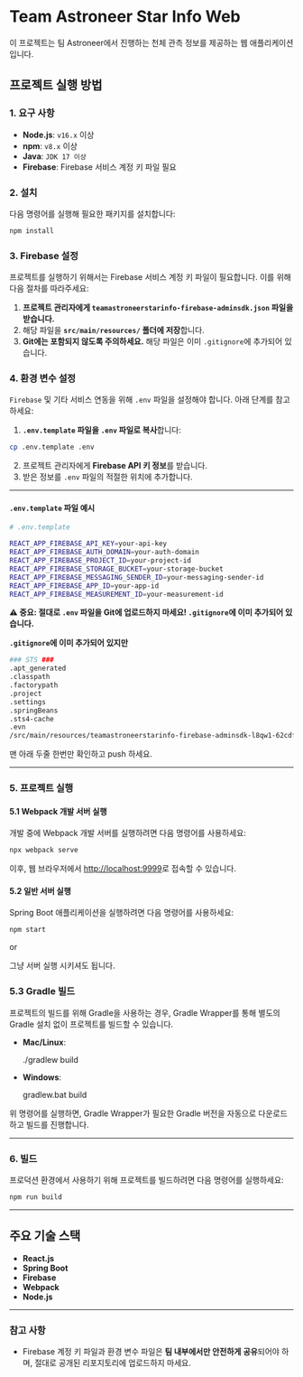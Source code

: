 # Team Astroneer Star Info Web

이 프로젝트는 팀 Astroneer에서 진행하는 천체 관측 정보를 제공하는 웹 애플리케이션입니다.

## 프로젝트 실행 방법

### 1. 요구 사항

- **Node.js**: `v16.x` 이상
- **npm**: `v8.x` 이상
- **Java**: `JDK 17 이상`
- **Firebase**: Firebase 서비스 계정 키 파일 필요

### 2. 설치

다음 명령어를 실행해 필요한 패키지를 설치합니다:

```bash
npm install
```

### 3. Firebase 설정

프로젝트를 실행하기 위해서는 Firebase 서비스 계정 키 파일이 필요합니다. 이를 위해 다음 절차를 따라주세요:

1. **프로젝트 관리자에게 `teamastroneerstarinfo-firebase-adminsdk.json` 파일을 받습니다.**
2. 해당 파일을 **`src/main/resources/` 폴더에 저장**합니다.
3. **Git에는 포함되지 않도록 주의하세요.** 해당 파일은 이미 `.gitignore`에 추가되어 있습니다.

### 4. 환경 변수 설정

`Firebase` 및 기타 서비스 연동을 위해 `.env` 파일을 설정해야 합니다. 아래 단계를 참고하세요:

1. **`.env.template` 파일을 `.env` 파일로 복사**합니다:

```bash
cp .env.template .env
```

2. 프로젝트 관리자에게 **Firebase API 키 정보**를 받습니다.
3. 받은 정보를 `.env` 파일의 적절한 위치에 추가합니다.

---

#### `.env.template` 파일 예시

```bash
# .env.template

REACT_APP_FIREBASE_API_KEY=your-api-key
REACT_APP_FIREBASE_AUTH_DOMAIN=your-auth-domain
REACT_APP_FIREBASE_PROJECT_ID=your-project-id
REACT_APP_FIREBASE_STORAGE_BUCKET=your-storage-bucket
REACT_APP_FIREBASE_MESSAGING_SENDER_ID=your-messaging-sender-id
REACT_APP_FIREBASE_APP_ID=your-app-id
REACT_APP_FIREBASE_MEASUREMENT_ID=your-measurement-id
```

**⚠️ 중요: 절대로 `.env` 파일을 Git에 업로드하지 마세요! `.gitignore`에 이미 추가되어 있습니다.**

**`.gitignore`에 이미 추가되어 있지만**

```bash
### STS ###
.apt_generated
.classpath
.factorypath
.project
.settings
.springBeans
.sts4-cache
.evn
/src/main/resources/teamastroneerstarinfo-firebase-adminsdk-l8qw1-62cdf88ebf.json
```

맨 아래 두줄 한번만 확인하고 push 하세요.

---

### 5. 프로젝트 실행

#### 5.1 Webpack 개발 서버 실행

개발 중에 Webpack 개발 서버를 실행하려면 다음 명령어를 사용하세요:

```bash
npx webpack serve
```

이후, 웹 브라우저에서 [http://localhost:9999](http://localhost:9999)로 접속할 수 있습니다.

#### 5.2 일반 서버 실행

Spring Boot 애플리케이션을 실행하려면 다음 명령어를 사용하세요:

```bash
npm start
```

or

그냥 서버 실행 시키셔도 됩니다.

### 5.3 Gradle 빌드

프로젝트의 빌드를 위해 Gradle을 사용하는 경우, Gradle Wrapper를 통해 별도의 Gradle 설치 없이 프로젝트를 빌드할 수 있습니다.

- **Mac/Linux**: 

  ./gradlew build

- **Windows**: 

  gradlew.bat build

위 명령어를 실행하면, Gradle Wrapper가 필요한 Gradle 버전을 자동으로 다운로드하고 빌드를 진행합니다.

---

### 6. 빌드

프로덕션 환경에서 사용하기 위해 프로젝트를 빌드하려면 다음 명령어를 실행하세요:

```bash
npm run build
```

---

## 주요 기술 스택

- **React.js**
- **Spring Boot**
- **Firebase**
- **Webpack**
- **Node.js**

---

### 참고 사항

- Firebase 계정 키 파일과 환경 변수 파일은 **팀 내부에서만 안전하게 공유**되어야 하며, 절대로 공개된 리포지토리에 업로드하지 마세요.
